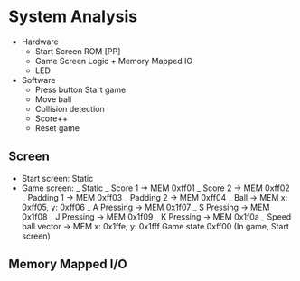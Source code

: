 # System Analysis

- Hardware
  - Start Screen ROM [PP]
  - Game Screen Logic + Memory Mapped IO
  - LED
- Software
  - Press button Start game
  - Move ball
  - Collision detection
  - Score++
  - Reset game

## Screen

- Start screen: Static
- Game screen:
  _ Static
  _ Score 1 -> MEM 0xff01
  _ Score 2 -> MEM 0xff02
  _ Padding 1 -> MEM 0xff03
  _ Padding 2 -> MEM 0xff04
  _ Ball -> MEM x: 0xff05, y: 0xff06
  _ A Pressing -> MEM 0x1f07
  _ S Pressing -> MEM 0x1f08
  _ J Pressing -> MEM 0x1f09
  _ K Pressing -> MEM 0x1f0a
  \_ Speed ball vector -> MEM x: 0x1ffe, y: 0x1fff
  Game state 0xff00 (In game, Start screen)

## Memory Mapped I/O
